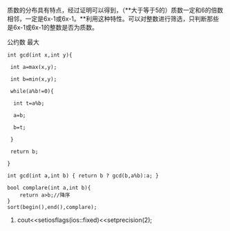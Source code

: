 质数的分布具有特点，经过证明可以得到，（**大于等于5的）质数一定和6的倍数相邻，一定是6x-1或6x-1。**利用这种特性。可以对整数进行筛选，只判断那些是6x-1或6x-1的整数是否为质数。



公约数 最大 

```
int gcd(int x,int y){

 int a=max(x,y);

 int b=min(x,y);

 while(a%b!=0){

  int t=a%b;

  a=b;

  b=t;

 }

 return b;

}
```

```
int gcd(int a,int b) { return b ? gcd(b,a%b):a; }
```



```
bool complare(int a,int b){
	return a>b;//降序
}
sort(begin(),end(),complare);
```

1. cout<<setiosflags(ios::fixed)<<setprecision(2);

